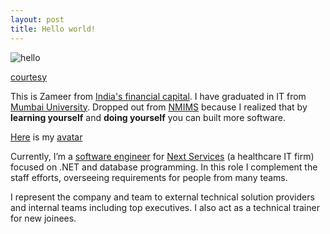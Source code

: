 ```yaml
---
layout: post
title: Hello world!
---
```


![hello](http://ticketsynergy.com/wp-content/uploads/2015/06/Hello-World.png)

[courtesy](http://ticketsynergy.com/2015/06/hello-world/)

This is Zameer from [India's financial capital](http://www.incredibleindia.org/travel/destination/mumbai/mumbai-introduction). I have graduated in IT from [Mumbai University](http://mu.ac.in). Dropped out from [NMIMS](http://www.nmims.edu/) because I realized that by **learning yourself** and **doing yourself** you can built more software.

[Here](https://avatars3.githubusercontent.com/u/11885888?v=3&s=80) is my [avatar](https://gravatar.com/)

Currently, I’m a [software engineer](https://www.linkedin.com/in/xameeramir) for [Next Services](http://www.nextservices.com/) (a healthcare IT firm) focused on .NET and database programming. In this role I complement the staff efforts, overseeing requirements for people
from many teams.

I represent the company and team to external technical solution providers and internal teams including
top executives. I also act as a technical trainer for new joinees.
